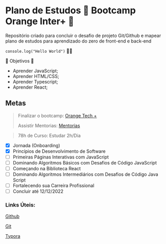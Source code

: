 # Plano de Estudos :book: Bootcamp Orange Inter+ :tangerine:

Repositório criado para concluir o desafio de projeto Git/Github e mapear plano de estudos para aprendizado do zero de front-end e back-end

`` console.log("Hello World") `` :man_technologist:

🌟 Objetivos :star2:

- Aprender JavaScript;
- Aprender HTML/CSS;
- Aprender Typescript;
- Aprender React;



## **Metas**

>  Finalizar o bootcamp: [Orange Tech +](https://web.dio.me/track/orange-tech)
>
> Assistir Mentorias: [Mentorias](https://web.dio.me/track/orange-tech?tab=mentoring)



> 78h de Curso: Estudar 2h/Dia

- [x] Jornada (Onboarding)
- [x] Princípios de Desenvolvimento de Software
- [ ] Primeiras Páginas Interativas com JavaScript
- [ ] Dominando Algoritmos Básicos com Desafios de Código JavaScript
- [ ] Começando na Biblioteca React
- [ ] Dominando Algoritmos Intermediários com Desafios de Código Java Script
- [ ] Fortalecendo sua Carreira Profissional
- [ ] Concluir até 12/12/2022

### **Links Úteis:**

[Github](https://github.com/)

[Git](https://git-scm.com/downloads)

[Typora](https://typora.io/)



